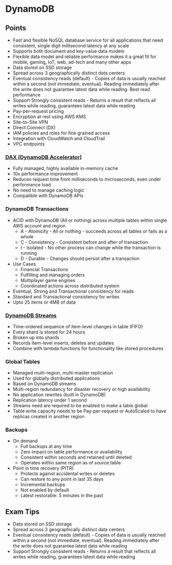 # DynamoDB

## Points

- Fast and flexible NoSQL database service for all applications that need consistent, single digit millisecond latency at any scale
- Supports both document and key-value data models
- Flexible data model and reliable performance makes it a great fit for mobile, gaming, IoT, web, ad-tech and many other apps
- Data stored on SSD storage
- Spread across 3 geographically distinct data centers
- Eventual consistency reads (default) - Copies of data is usually reached within a second (not immediate, eventual). Reading immediately after the write does not guarantee latest data while reading. Best read performance
- Support Strongly consistent reads - Returns a result that reflects all writes while reading, guarantees latest data while reading
- Pay-per-request pricing
- Encryption at rest using AWS KMS
- Site-to-Site VPN
- Direct Connect (DX)
- IAM policies and roles for fine grained access
- Integration with CloudWatch and CloudTrail
- VPC endpoints

### [DAX (DynamoDB Accelerator)](./DAX.png)

- Fully managed, highly available in-memory cache
- 10x performance improvement
- Reduces request time from milliseconds to microseconds, even under performance load
- No need to manage caching logic
- Compatible with DynamoDB APIs

### DynamoDB Transactions

- ACID with DynamoDB (All or nothing) across multiple tables within single AWS account and region
  - A - Atomicity - All or nothing - succeeds across all tables or fails as a whole
  - C - Consistency - Consistent before and after of transaction
  - I - Isolated - No other process can change while the transaction is running
  - D - Durable - Changes should persist after a transaction
- Use Cases
  - Financial Transactions
  - Fulfilling and managing orders
  - Multiplayer game engines
  - Coordinated actions across distributed system
- Eventual, Strong and Transactional consistency for reads
- Standard and Transactional consistency for writes
- Upto 25 items or 4MB of data

### [DynamoDB Streams](./Streams.png)

- Time-ordered sequence of item-level changes in table (FIFO)
- Every shard is stored for 24 hours
- Broken up into shards
- Records item-level inserts, deletes and updates
- Combine with lambda functions for functionality like stored procedures

### Global Tables

- Managed multi-region, multi-master replication
- Used for globally distributed applications
- Based on DynamoDB streams
- Multi-region redundancy for disaster recovery or high availability
- No application rewrites (built in DynamoDB)
- Replication latency under 1 second
- Streams need are required to be enabled to make a table global
- Table write capacity needs to be Pay-per-request or AutoScaled to have replicas created in another region

### Backups

- On demand
  - Full backups at any time
  - Zero impact on table performance or availability
  - Consistent within seconds and retained until deleted
  - Operates within same region as of source table
- Point in time recovery (PITR)
  - Protects against accidental writes or deletes
  - Can restore to any point in last 35 days
  - Incremental backups
  - Not enabled by default
  - Latest restorable: 5 minutes in the past

## Exam Tips

- Data stored on SSD storage
- Spread across 3 geographically distinct data centers
- Eventual consistency reads (default) - Copies of data is usually reached within a second (not immediate, eventual). Reading immediately after the write does not guarantee latest data while reading
- Support Strongly consistent reads - Returns a result that reflects all writes while reading, guarantees latest data while reading
